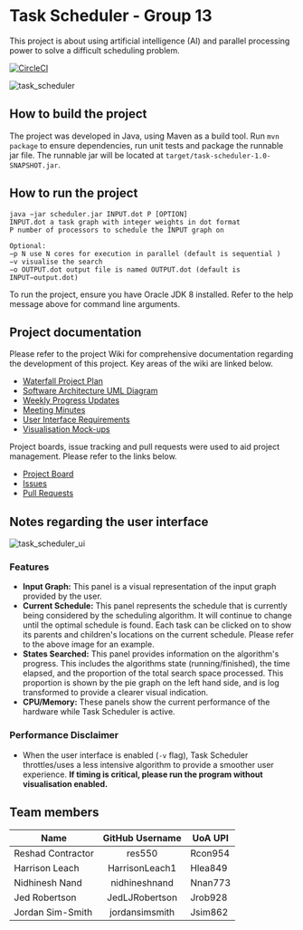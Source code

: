 # Task Scheduler - Group 13
This project is about using artificial intelligence (AI) and parallel processing power to solve a
difficult scheduling problem.

[![CircleCI](https://circleci.com/gh/jordansimsmith/task-scheduler/tree/master.svg?style=svg&circle-token=c48171477558fe26614b73a159c316c8658e152b)](https://circleci.com/gh/jordansimsmith/task-scheduler/tree/master)

![task_scheduler](https://user-images.githubusercontent.com/18223858/63645326-a53b9500-c74f-11e9-9061-ce0cea30c0a9.png)

## How to build the project
The project was developed in Java, using Maven as a build tool. Run `mvn package` to ensure dependencies, run unit tests and package the runnable jar file. The runnable jar will be located at `target/task-scheduler-1.0-SNAPSHOT.jar`. 

## How to run the project
```
java −jar scheduler.jar INPUT.dot P [OPTION]
INPUT.dot a task graph with integer weights in dot format
P number of processors to schedule the INPUT graph on

Optional: 
−p N use N cores for execution in parallel (default is sequential )
−v visualise the search
−o OUTPUT.dot output file is named OUTPUT.dot (default is INPUT−output.dot)
```
To run the project, ensure you have Oracle JDK 8 installed. Refer to the help message above for command line arguments.

## Project documentation
Please refer to the project Wiki for comprehensive documentation regarding the development of this project. Key areas of the wiki are linked below.
- [Waterfall Project Plan](https://github.com/jordansimsmith/task-scheduler/wiki/Project-Plan)
- [Software Architecture UML Diagram](https://github.com/jordansimsmith/task-scheduler/wiki/High-Level-Design-(HLD)-UML-Diagram)
- [Weekly Progress Updates](https://github.com/jordansimsmith/task-scheduler/wiki/Weekly-Progress-Updates)
- [Meeting Minutes](https://github.com/jordansimsmith/task-scheduler/wiki/Meeting-Agendas-and-Minutes)
- [User Interface Requirements](https://github.com/jordansimsmith/task-scheduler/wiki/Visualization-Requirements)
- [Visualisation Mock-ups](https://github.com/jordansimsmith/task-scheduler/wiki/Visualization-Mock-ups)

Project boards, issue tracking and pull requests were used to aid project management. Please refer to the links below.
- [Project Board](https://github.com/jordansimsmith/task-scheduler/projects/1)
- [Issues](https://github.com/jordansimsmith/task-scheduler/issues?utf8=%E2%9C%93&q=)
- [Pull Requests](https://github.com/jordansimsmith/task-scheduler/pulls?utf8=%E2%9C%93&q=)

## Notes regarding the user interface
![task_scheduler_ui](https://user-images.githubusercontent.com/18223858/63645426-40ce0500-c752-11e9-8037-2fe99f3f9286.png)
### Features
- **Input Graph:** This panel is a visual representation of the input graph provided by the user.
- **Current Schedule:** This panel represents the schedule that is currently being considered by the scheduling algorithm. It will continue to change until the optimal schedule is found. Each task can be clicked on to show its parents and children's locations on the current schedule. Please refer to the above image for an example.
- **States Searched:** This panel provides information on the algorithm's progress. This includes the algorithms state (running/finished), the time elapsed, and the proportion of the total search space processed. This proportion is shown by the pie graph on the left hand side, and is log transformed to provide a clearer visual indication.
- **CPU/Memory:** These panels show the current performance of the hardware while Task Scheduler is active.

### Performance Disclaimer
- When the user interface is enabled (`-v` flag), Task Scheduler throttles/uses a less intensive algorithm to provide a smoother user experience. **If timing is critical, please run the program without visualisation enabled.**

## Team members
| Name               | GitHub Username | UoA UPI |
|--------------------|:---------------:|---------|
| Reshad Contractor  | res550          | Rcon954 |
| Harrison Leach     | HarrisonLeach1  | Hlea849 |
| Nidhinesh Nand     | nidhineshnand   | Nnan773 |
| Jed Robertson      | JedLJRobertson  | Jrob928 |
| Jordan Sim-Smith   | jordansimsmith  | Jsim862 |
